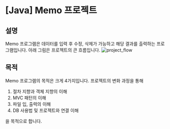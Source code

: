 # [Java] Memo 프로젝트
## 설명
Memo 프로그램은 데이터를 입력 후 수정, 삭제가 가능하고 해당 결과를 출력하는 프로그램입니다. 아래 그림은 프로젝트의 큰 흐름입니다.
![project_flow](http://cfile2.uf.tistory.com/image/99D6B23359B50AC732CE86)
## 목적
Memo 프로그램의 목적은 크게 4가지입니다. 프로젝트의 변화 과정을 통해</br>
1. 절차 지향과 객체 지향의 이해
2. MVC 패턴의 이해
3. 파일 입, 출력의 이해
4. DB 사용법 및 프로젝트와 연결 이해</br>

을 목적으로 합니다.

